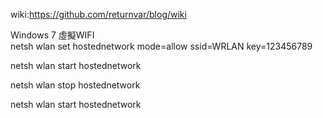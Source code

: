 wiki:https://github.com/returnvar/blog/wiki<br>

Windows 7 虛擬WIFI<br>
netsh wlan set hostednetwork mode=allow ssid=WRLAN key=123456789<br>

netsh wlan start hostednetwork<br>

netsh wlan stop hostednetwork<br>

netsh wlan start hostednetwork<br>

